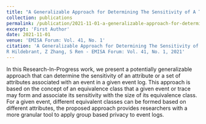 ```yaml
---
title: "A Generalizable Approach for Determining The Sensitivity of A Trace within An Event Log"
collection: publications
permalink: /publication/2021-11-01-a-generalizable-approach-for-determining-the-sensitivity-of-a-trace-within-an-event-log
excerpt: 'First Author'
date: 2021-11-01
venue: 'EMISA Forum: Vol. 41, No. 1'
citation: 'A Generalizable Approach for Determining The Sensitivity of A Trace within An Event Log
R Hildebrant, Z Zhang, S Ren - EMISA Forum: Vol. 41, No. 1, 2021'
---
```

In this Research-In-Progress work, we present a potentially generalizable approach that can determine the sensitivity of an attribute or a set of attributes associated with an event in a given event log. This approach is based on the concept of an equivalence class that a given event or trace may form and associate its sensitivity with the size of its equivalence class. For a given event, different equivalent classes can be formed based on different attributes, the proposed approach provides researchers with a more granular tool to apply group based privacy to event logs.
